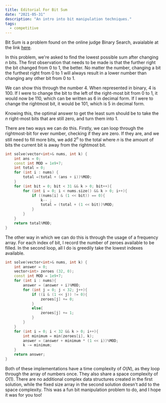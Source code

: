 ```yaml
---
title: Editorial For Bit Sum
date: "2021-05-31"
description: "An intro into bit manipulation techniques."
tags:
  - competitive
---
```


Bit Sum is a problem found on the online judge Binary Search, avaialable at the link <a href="https://binarysearch.com/problems/Bit-Sum
<<<<<<< HEAD
"> here</a>.

In this problem, we're asked to find the lowest possible sum after changing $n$ bits. The first observation that needs to be made is that the further right the bit changed from 0 to 1, the better. No matter the number, changing a bit the furthest right from 0 to 1 will always result in a lower number than changing any other bit from 0 to 1.

We can show this through the number 4. When represented in binary, 4 is 100. If I were to change the bit to the left of the right-most bit from 0 to 1, it would now be 110, which can be written as 6 in decimal form. If I were to change the rightmost bit, it would be 101, which is 5 in decimal form.

Knowing this, the optimal answer to get the least sum should be to take the $n$ right-most bits that are still zero, and turn them into 1.

There are two ways we can do this. Firstly, we can loop through the rightmost-bit for ever number, checking if they are zero. If they are, and we still need to fill more bits, we add $2^n$ to the total where $n$ is the amount of bits the current bit is away from the rightmost bit.

<!-- -->

```cpp
int solve(vector<int>& nums, int k) {
    int ans = 0;
    const int MOD = 1e9+7;
    int total = 0;
    for (int i : nums) {
        total =(total + (ans + i))%MOD;
    }
    for (int bit = 0; bit < 31 && k > 0; bit++){
        for (int i = 0; i < nums.size() && k > 0; i++){
            if ((nums[i] & (1 << bit)) == 0){
                k-- ;
                total = (total + (1 << bit))%MOD;
            }
        }
    }
    return total%MOD;
}
```

The other way in which we can do this is through the usage of a frequency array. For each index of bit, I record the number of zeroes available to be filled. In the second loop, all I do is greedily take the lowest indexes available.

```cpp
int solve(vector<int>& nums, int k) {
    int answer = 0;
    vector<int> zeroes (32, 0);
    const int MOD = 1e9+7;
    for (int i : nums){
        answer = (answer + i)%MOD;
        for (int j = 0; j < 32; j++){
            if ((i & (1 << j)) != 0){
                zeroes[j] += 0;
            }
            else{
                zeroes[j] += 1;
            }
        }
    }
    for (int i = 0; i < 32 && k > 0; i++){
        int minimum = min(zeroes[i], k);
        answer = (answer + minimum * (1 << i))%MOD;
        k -= minimum;
    }
    return answer;
}
```

Both of these implementations have a time complexity of $O(N)$, as they loop through the array of numbers once. They also share a space complexity of $O(1)$. There are no additional complex data structures created in the first solution, while the fixed size array in the second solution doesn't add to the space complexity. This was a fun bit manipulation problem to do, and I hope it was for you too!
